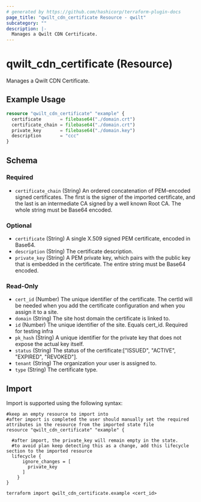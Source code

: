```yaml
---
# generated by https://github.com/hashicorp/terraform-plugin-docs
page_title: "qwilt_cdn_certificate Resource - qwilt"
subcategory: ""
description: |-
  Manages a Qwilt CDN Certificate.
---
```


# qwilt_cdn_certificate (Resource)

Manages a Qwilt CDN Certificate.

## Example Usage

```terraform
resource "qwilt_cdn_certificate" "example" {
  certificate       = filebase64("./domain.crt")
  certificate_chain = filebase64("./domain.crt")
  private_key       = filebase64("./domain.key")
  description       = "ccc"
}
```

<!-- schema generated by tfplugindocs -->
## Schema

### Required

- `certificate_chain` (String) An ordered concatenation of PEM-encoded signed certificates. The first is the signer of the imported certificate, and the last is an intermediate CA signed by a well known Root CA. The whole string must be Base64 encoded.

### Optional

- `certificate` (String) A single X.509 signed PEM certificate, encoded in Base64.
- `description` (String) The certificate description.
- `private_key` (String) A PEM private key, which pairs with the public key that is embedded in the certificate. The entire string must be Base64 encoded.

### Read-Only

- `cert_id` (Number) The unique identifier of the certificate. The certId will be needed when you add the certificate configuration and when you assign it to a site.
- `domain` (String) The site host domain the certificate is linked to.
- `id` (Number) The unique identifier of the site. Equals cert_id. Required for testing infra
- `pk_hash` (String) A unique identifier for the private key that does not expose the actual key itself.
- `status` (String) The status of the certificate:["ISSUED",
          "ACTIVE",
          "EXPIRED",
          "REVOKED"].
- `tenant` (String) The organization your user is assigned to.
- `type` (String) The certificate type.

## Import

Import is supported using the following syntax:

```shell
#keep an empty resource to import into
#after import is completed the user should manually set the required attributes in the resource from the imported state file
resource "qwilt_cdn_certificate" "example" {

  #after import, the private_key will remain empty in the state.
  #to avoid plan keep detecting this as a change, add this lifecycle section to the imported resource
  lifecycle {
      ignore_changes = [
        private_key
      ]
    }
}

terraform import qwilt_cdn_certificate.example <cert_id>
```
